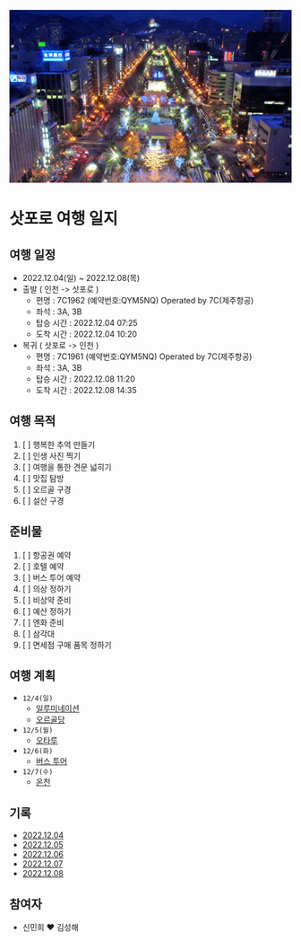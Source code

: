 ![img](https://github.com/hae92/20221204/blob/main/images/%EC%82%BF%ED%8F%AC%EB%A1%9C.jpg)
# 삿포로 여행 일지
## 여행 일정
- 2022.12.04(일) ~ 2022.12.08(목)
- 출발 ( 인천 -> 삿포로 )
   - 편명 : 7C1962 (예약번호:QYM5NQ) Operated by 7C(제주항공)
   - 좌석 : 3A, 3B
   - 탑승 시간 : 2022.12.04 07:25
   - 도착 시간 : 2022.12.04 10:20
- 복귀 ( 삿포로 -> 인천 )
   - 편명 : 7C1961 (예약번호:QYM5NQ) Operated by 7C(제주항공)
   - 좌석 : 3A, 3B
   - 탑승 시간 : 2022.12.08 11:20
   - 도착 시간 : 2022.12.08 14:35
## 여행 목적
1. [ ] 행복한 추억 만들기
2. [ ] 인생 사진 찍기
3. [ ] 여행을 통한 견문 넓히기
4. [ ] 맛집 탐방
5. [ ] 오르골 구경
6. [ ] 설산 구경
## 준비물
1. [ ] 항공권 예약
2. [ ] 호텔 예약
3. [ ] 버스 투어 예약
4. [ ] 의상 정하기
5. [ ] 비상약 준비
6. [ ] 예산 정하기
7. [ ] 엔화 준비
8. [ ] 삼각대
9. [ ] 면세점 구매 품목 정하기
## 여행 계획
- `12/4(일)`
   - [일루미네이션](https://github.com/hae92/20221204/blob/main/destination/%EC%9D%BC%EB%A3%A8%EB%AF%B8%EB%84%A4%EC%9D%B4%EC%85%98.md)
   - [오르골당](https://github.com/hae92/20221204/blob/main/destination/%EC%98%A4%EB%A5%B4%EA%B3%A8%EB%8B%B9.md)
- `12/5(월)`
   - [오타루](https://github.com/hae92/20221204/blob/main/destination/%EC%98%A4%ED%83%80%EB%A3%A8.md)
- `12/6(화)`
   - [버스 투어](https://github.com/hae92/20221204/blob/main/destination/%EB%B2%84%EC%8A%A4%20%ED%88%AC%EC%96%B4.md)
- `12/7(수)`
   - [온천](https://github.com/hae92/20221204/blob/main/destination/%EC%98%A8%EC%B2%9C.md)
## 기록
- [2022.12.04](https://github.com/hae92/20221204/blob/main/history/2022.12.04.md)
- [2022.12.05](https://github.com/hae92/20221204/blob/main/history/2022.12.05.md)
- [2022.12.06](https://github.com/hae92/20221204/blob/main/history/2022.12.06.md)
- [2022.12.07](https://github.com/hae92/20221204/blob/main/history/2022.12.07.md)
- [2022.12.08](https://github.com/hae92/20221204/blob/main/history/2022.12.08.md)
## 참여자
- 신민희 ♥ 김성해




